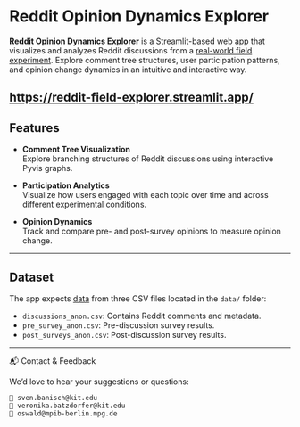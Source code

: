 # Reddit Opinion Dynamics Explorer

**Reddit Opinion Dynamics Explorer** is a Streamlit-based web app that visualizes and analyzes Reddit discussions from a [real-world field experiment](https://github.com/lfoswald/reddit-discussion-field-experiment). Explore comment tree structures, user participation patterns, and opinion change dynamics in an intuitive and interactive way.

https://reddit-field-explorer.streamlit.app/
---

## Features

- **Comment Tree Visualization**  
  Explore branching structures of Reddit discussions using interactive Pyvis graphs.

- **Participation Analytics**  
  Visualize how users engaged with each topic over time and across different experimental conditions.

- **Opinion Dynamics**  
  Track and compare pre- and post-survey opinions to measure opinion change.

---

## Dataset

The app expects [data](https://osf.io/m8g4x/) from three CSV files located in the `data/` folder:
- `discussions_anon.csv`: Contains Reddit comments and metadata.
- `pre_survey_anon.csv`: Pre-discussion survey results.
- `post_surveys_anon.csv`: Post-discussion survey results.
---


📬 Contact & Feedback

We’d love to hear your suggestions or questions:

    📧 sven.banisch@kit.edu
    📧 veronika.batzdorfer@kit.edu
    📧 oswald@mpib-berlin.mpg.de



